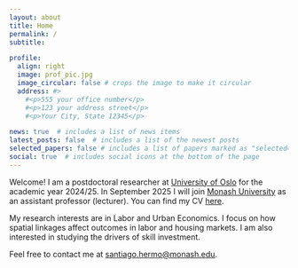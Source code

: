 ```yaml
---
layout: about
title: Home
permalink: /
subtitle: 

profile:
  align: right
  image: prof_pic.jpg
  image_circular: false # crops the image to make it circular
  address: #>
    #<p>555 your office number</p>
    #<p>123 your address street</p>
    #<p>Your City, State 12345</p>

news: true  # includes a list of news items
latest_posts: false  # includes a list of the newest posts
selected_papers: false # includes a list of papers marked as "selected={true}"
social: true  # includes social icons at the bottom of the page
---
```


Welcome! 
I am a postdoctoral researcher at [University of Oslo](https://www.sv.uio.no/econ/english/)
for the academic year 2024/25.
In September 2025 I will join [Monash University](https://www.monash.edu/business/economics) as 
an assistant professor (lecturer).
You can find my CV 
<a href="assets/pdf/cv.pdf" target="_blank">here</a>.

My research interests are in Labor and Urban Economics.
I focus on how spatial linkages affect outcomes in labor and housing markets.
I am also interested in studying the drivers of skill investment.

Feel free to contact me at [santiago.hermo@monash.edu](mailto:santiago.hermo@monash.edu).
